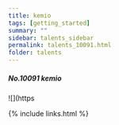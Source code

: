 ```yaml
---
title: kemio 
tags: [getting_started]
summary: ""
sidebar: talents_sidebar
permalink: talents_10091.html
folder: talents
---
```



##### No.10091 kemio

![](https




{% include links.html %}
